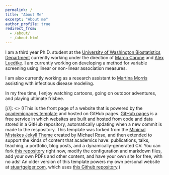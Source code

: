 ```yaml
---
permalink: /
title: "About Me"
excerpt: "About me"
author_profile: true
redirect_from: 
  - /about/
  - /about.html
---
```


I am a third year Ph.D. student at the [University of Washington Biostatistics Department](https://www.biostat.washington.edu/) currently working under the direction of [Marco Carone](http://faculty.washington.edu/mcarone/about.html) and [Alex Luedtke](http://www.alexluedtke.com/). I am currently working on developing a method for variable screening using linear or non-linear association measures.

I am also currently working as a research assistant to [Martina Morris](http://faculty.washington.edu/morrism/) assisting with infectious disease modeling.

In my free time, I enjoy watching cartoons, going on outdoor adventures, and playing ultimate frisbee. 

[//]: <> ((This is the front page of a website that is powered by the [academicpages template](https://github.com/academicpages/academicpages.github.io) and hosted on GitHub pages. [GitHub pages](https://pages.github.com) is a free service in which websites are built and hosted from code and data stored in a GitHub repository, automatically updating when a new commit is made to the respository. This template was forked from the [Minimal Mistakes Jekyll Theme](https://mmistakes.github.io/minimal-mistakes/) created by Michael Rose, and then extended to support the kinds of content that academics have: publications, talks, teaching, a portfolio, blog posts, and a dynamically-generated CV. You can fork [this repository](https://github.com/academicpages/academicpages.github.io) right now, modify the configuration and markdown files, add your own PDFs and other content, and have your own site for free, with no ads! An older version of this template powers my own personal website at [stuartgeiger.com](http://stuartgeiger.com), which uses [this Github repository](https://github.com/staeiou/staeiou.github.io).)

